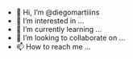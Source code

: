 - 👋 Hi, I’m @diegomartiiins
- 👀 I’m interested in ...
- 🌱 I’m currently learning ...
- 💞️ I’m looking to collaborate on ...
- 📫 How to reach me ...

<!---
diegomartiiins/diegomartiiins is a ✨ special ✨ repository because its `README.md` (this file) appears on your GitHub profile.
You can click the Preview link to take a look at your changes.
--->
